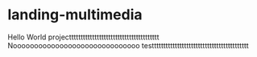 # landing-multimedia
Hello World
projecttttttttttttttttttttttttttttttttttttttt Noooooooooooooooooooooooooooooo
testttttttttttttttttttttttttttttttttttttttttt
